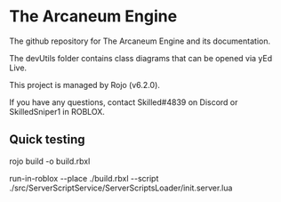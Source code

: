 # The Arcaneum Engine
The github repository for The Arcaneum Engine and its documentation.

The devUtils folder contains class diagrams that can be opened via yEd Live.

This project is managed by Rojo (v6.2.0).

If you have any questions, contact Skilled#4839 on Discord or SkilledSniper1 in ROBLOX.

## Quick testing
rojo build -o build.rbxl

run-in-roblox --place ./build.rbxl --script ./src/ServerScriptService/ServerScriptsLoader/init.server.lua